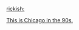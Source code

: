 ---
layout: post
wordpress_id: 1154
wordpress_url: http://noesbueno.com/archives/1154
date: '2011-06-16 07:01:07 -0500'
date_gmt: '2011-06-16 12:01:07 -0500'
body: |
  <p><a href="http://chicago.neighborhoodr.com/post/6531005940">rickish:</p>
  <p>This is Chicago in the 90s.</a></p>
---